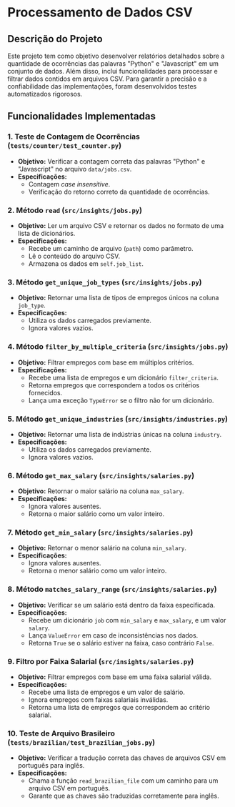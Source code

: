 # Processamento de Dados CSV

## Descrição do Projeto
Este projeto tem como objetivo desenvolver relatórios detalhados sobre a quantidade de ocorrências das palavras "Python" e "Javascript" em um conjunto de dados. Além disso, inclui funcionalidades para processar e filtrar dados contidos em arquivos CSV. Para garantir a precisão e a confiabilidade das implementações, foram desenvolvidos testes automatizados rigorosos.

## Funcionalidades Implementadas

### 1. Teste de Contagem de Ocorrências (`tests/counter/test_counter.py`)
- **Objetivo:** Verificar a contagem correta das palavras "Python" e "Javascript" no arquivo `data/jobs.csv`.
- **Especificações:**
  - Contagem _case insensitive_.
  - Verificação do retorno correto da quantidade de ocorrências.

### 2. Método `read` (`src/insights/jobs.py`)
- **Objetivo:** Ler um arquivo CSV e retornar os dados no formato de uma lista de dicionários.
- **Especificações:**
  - Recebe um caminho de arquivo (`path`) como parâmetro.
  - Lê o conteúdo do arquivo CSV.
  - Armazena os dados em `self.job_list`.

### 3. Método `get_unique_job_types` (`src/insights/jobs.py`)
- **Objetivo:** Retornar uma lista de tipos de empregos únicos na coluna `job_type`.
- **Especificações:**
  - Utiliza os dados carregados previamente.
  - Ignora valores vazios.

### 4. Método `filter_by_multiple_criteria` (`src/insights/jobs.py`)
- **Objetivo:** Filtrar empregos com base em múltiplos critérios.
- **Especificações:**
  - Recebe uma lista de empregos e um dicionário `filter_criteria`.
  - Retorna empregos que correspondem a todos os critérios fornecidos.
  - Lança uma exceção `TypeError` se o filtro não for um dicionário.

### 5. Método `get_unique_industries` (`src/insights/industries.py`)
- **Objetivo:** Retornar uma lista de indústrias únicas na coluna `industry`.
- **Especificações:**
  - Utiliza os dados carregados previamente.
  - Ignora valores vazios.

### 6. Método `get_max_salary` (`src/insights/salaries.py`)
- **Objetivo:** Retornar o maior salário na coluna `max_salary`.
- **Especificações:**
  - Ignora valores ausentes.
  - Retorna o maior salário como um valor inteiro.

### 7. Método `get_min_salary` (`src/insights/salaries.py`)
- **Objetivo:** Retornar o menor salário na coluna `min_salary`.
- **Especificações:**
  - Ignora valores ausentes.
  - Retorna o menor salário como um valor inteiro.

### 8. Método `matches_salary_range` (`src/insights/salaries.py`)
- **Objetivo:** Verificar se um salário está dentro da faixa especificada.
- **Especificações:**
  - Recebe um dicionário `job` com `min_salary` e `max_salary`, e um valor `salary`.
  - Lança `ValueError` em caso de inconsistências nos dados.
  - Retorna `True` se o salário estiver na faixa, caso contrário `False`.

### 9. Filtro por Faixa Salarial (`src/insights/salaries.py`)
- **Objetivo:** Filtrar empregos com base em uma faixa salarial válida.
- **Especificações:**
  - Recebe uma lista de empregos e um valor de salário.
  - Ignora empregos com faixas salariais inválidas.
  - Retorna uma lista de empregos que correspondem ao critério salarial.

### 10. Teste de Arquivo Brasileiro (`tests/brazilian/test_brazilian_jobs.py`)
- **Objetivo:** Verificar a tradução correta das chaves de arquivos CSV em português para inglês.
- **Especificações:**
  - Chama a função `read_brazilian_file` com um caminho para um arquivo CSV em português.
  - Garante que as chaves são traduzidas corretamente para inglês.